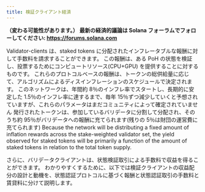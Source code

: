```yaml
---
title: 検証クライアント経済
---
```


**（変わる可能性があります。） 最新の経済的議論は Solana フォーラムでフォローしてください: https://forums.solana.com**

Validator-clients は、staked tokens に分配されたインフレータブルな報酬に対して手数料を請求することができます。 この報酬は、ある PoH の状態を検証し、投票するためにコンピュートリソース\(CPU+GPU\) を提供することに対するものです。 これらのプロトコルベースの報酬は、トークンの総供給量に応じて、アルゴリズムによるディスインフレーションのスケジュールで決定されます。 このネットワークは、年間約 8％のインフレ率でスタートし、長期的に安定した 1.5％のインフレ率に達するまで、毎年 15％ずつ減少していくと予想されていますが、これらのパラメータはまだコミュニティによって確定されていません 発行されたトークンは、参加しているバリデータに分割して分配され、そのうち約 95％がバリデータへの報酬に充てられます(残りの 5％は財団の運営費に充てられます) Because the network will be distributing a fixed amount of inflation rewards across the stake-weighted validator set, the yield observed for staked tokens will be primarily a function of the amount of staked tokens in relation to the total token supply.

さらに、バリデータクライアントは、状態検証取引による手数料で収益を得ることができます。 わかりやすくするために、以下では検証クライアントの収益配分の設計と動機を、状態認証プロトコルに基づく報酬と状態認証取引の手数料と賃貸料に分けて説明します。
